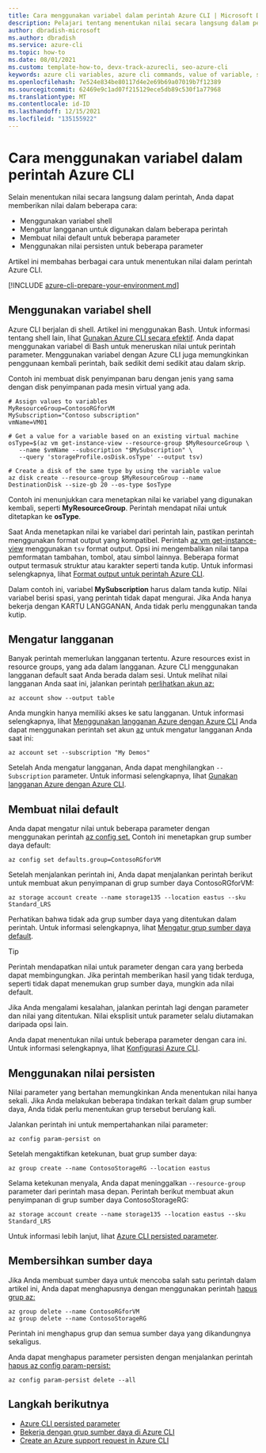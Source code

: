 ```yaml
---
title: Cara menggunakan variabel dalam perintah Azure CLI | Microsoft Docs
description: Pelajari tentang menentukan nilai secara langsung dalam perintah Azure CLI dengan menggunakan variabel shell, mengatur langganan, membuat nilai default, atau menggunakan nilai persisten.
author: dbradish-microsoft
ms.author: dbradish
ms.service: azure-cli
ms.topic: how-to
ms.date: 08/01/2021
ms.custom: template-how-to, devx-track-azurecli, seo-azure-cli
keywords: azure cli variables, azure cli commands, value of variable, shell variables
ms.openlocfilehash: 7e524e834be80117d4e2e69b69a07019b7f12389
ms.sourcegitcommit: 62469e9c1ad07f215129ece5db89c530f1a77968
ms.translationtype: MT
ms.contentlocale: id-ID
ms.lasthandoff: 12/15/2021
ms.locfileid: "135155922"
---
```

# <a name="how-to-use-variables-in-azure-cli-commands"></a>Cara menggunakan variabel dalam perintah Azure CLI

Selain menentukan nilai secara langsung dalam perintah, Anda dapat memberikan nilai dalam beberapa cara:

* Menggunakan variabel shell
* Mengatur langganan untuk digunakan dalam beberapa perintah
* Membuat nilai default untuk beberapa parameter
* Menggunakan nilai persisten untuk beberapa parameter

Artikel ini membahas berbagai cara untuk menentukan nilai dalam perintah Azure CLI.

[!INCLUDE [azure-cli-prepare-your-environment.md](includes/azure-cli-prepare-your-environment.md)]

## <a name="use-shell-variables"></a>Menggunakan variabel shell

Azure CLI berjalan di shell. Artikel ini menggunakan Bash. Untuk informasi tentang shell lain, lihat [Gunakan Azure CLI secara efektif](/cli/azure/use-cli-effectively). Anda dapat menggunakan variabel di Bash untuk meneruskan nilai untuk perintah parameter. Menggunakan variabel dengan Azure CLI juga memungkinkan penggunaan kembali perintah, baik sedikit demi sedikit atau dalam skrip.

Contoh ini membuat disk penyimpanan baru dengan jenis yang sama dengan disk penyimpanan pada mesin virtual yang ada.

```azurecli
# Assign values to variables
MyResourceGroup=ContosoRGforVM
MySubscription="Contoso subscription"
vmName=VM01

# Get a value for a variable based on an existing virtual machine
osType=$(az vm get-instance-view --resource-group $MyResourceGroup \
   --name $vmName --subscription "$MySubscription" \
   --query 'storageProfile.osDisk.osType' --output tsv)

# Create a disk of the same type by using the variable value
az disk create --resource-group $MyResourceGroup --name DestinationDisk --size-gb 20 --os-type $osType
```

Contoh ini menunjukkan cara menetapkan nilai ke variabel yang digunakan kembali, seperti **MyResourceGroup**. Perintah mendapat nilai untuk ditetapkan ke **osType**.

Saat Anda menetapkan nilai ke variabel dari perintah lain, pastikan perintah menggunakan format output yang kompatibel. Perintah [az vm get-instance-view](/cli/azure/vm#az_vm_get_instance_view) menggunakan `tsv` format output. Opsi ini mengembalikan nilai tanpa pemformatan tambahan, tombol, atau simbol lainnya. Beberapa format output termasuk struktur atau karakter seperti tanda kutip. Untuk informasi selengkapnya, lihat [Format output untuk perintah Azure CLI](/cli/azure/format-output-azure-cli).

Dalam contoh ini, variabel **MySubscription** harus dalam tanda kutip. Nilai variabel berisi spasi, yang perintah tidak dapat mengurai. Jika Anda hanya bekerja dengan KARTU LANGGANAN, Anda tidak perlu menggunakan tanda kutip.

## <a name="set-a-subscription"></a>Mengatur langganan

Banyak perintah memerlukan langganan tertentu. Azure resources exist in resource groups, yang ada dalam langganan. Azure CLI menggunakan langganan default saat Anda berada dalam sesi. Untuk melihat nilai langganan Anda saat ini, jalankan perintah [perlihatkan akun az:](/cli/azure/account#az_account_show)

```azurecli
az account show --output table
```

Anda mungkin hanya memiliki akses ke satu langganan. Untuk informasi selengkapnya, lihat [Menggunakan langganan Azure dengan Azure CLI](/cli/azure/manage-azure-subscriptions-azure-cli) Anda dapat menggunakan perintah set akun [az](/cli/azure/account#az_account_set) untuk mengatur langganan Anda saat ini:

```azurecli
az account set --subscription "My Demos"
```

Setelah Anda mengatur langganan, Anda dapat menghilangkan `--Subscription` parameter. Untuk informasi selengkapnya, lihat [Gunakan langganan Azure dengan Azure CLI](manage-azure-subscriptions-azure-cli.md).

## <a name="create-default-values"></a>Membuat nilai default

Anda dapat mengatur nilai untuk beberapa parameter dengan menggunakan perintah [az config set.](/cli/azure/config#az_config_set) Contoh ini menetapkan grup sumber daya default:

```azurecli
az config set defaults.group=ContosoRGforVM
```

Setelah menjalankan perintah ini, Anda dapat menjalankan perintah berikut untuk membuat akun penyimpanan di grup sumber daya ContosoRGforVM:

```azurecli
az storage account create --name storage135 --location eastus --sku Standard_LRS
```

Perhatikan bahwa tidak ada grup sumber daya yang ditentukan dalam perintah. Untuk informasi selengkapnya, lihat [Mengatur grup sumber daya default](manage-azure-groups-azure-cli.md#set-a-default-resource-group).

> [!TIP]
> Perintah mendapatkan nilai untuk parameter dengan cara yang berbeda dapat membingungkan. Jika perintah memberikan hasil yang tidak terduga, seperti tidak dapat menemukan grup sumber daya, mungkin ada nilai default.
>
> Jika Anda mengalami kesalahan, jalankan perintah lagi dengan parameter dan nilai yang ditentukan. Nilai eksplisit untuk parameter selalu diutamakan daripada opsi lain.

Anda dapat menentukan nilai untuk beberapa parameter dengan cara ini. Untuk informasi selengkapnya, lihat [Konfigurasi Azure CLI](azure-cli-configuration.md).

## <a name="use-persistent-values"></a>Menggunakan nilai persisten

Nilai parameter yang bertahan memungkinkan Anda menentukan nilai hanya sekali. Jika Anda melakukan beberapa tindakan terkait dalam grup sumber daya, Anda tidak perlu menentukan grup tersebut berulang kali.

Jalankan perintah ini untuk mempertahankan nilai parameter:

```azurecli
az config param-persist on
```

Setelah mengaktifkan ketekunan, buat grup sumber daya:

 ```azurecli
az group create --name ContosoStorageRG --location eastus
```

Selama ketekunan menyala, Anda dapat meninggalkan `--resource-group` parameter dari perintah masa depan. Perintah berikut membuat akun penyimpanan di grup sumber daya ContosoStorageRG:

```azurecli
az storage account create --name storage135 --location eastus --sku Standard_LRS
```

Untuk informasi lebih lanjut, lihat [Azure CLI persisted parameter](/cli/azure/param-persist-howto).

## <a name="clean-up-resources"></a>Membersihkan sumber daya

Jika Anda membuat sumber daya untuk mencoba salah satu perintah dalam artikel ini, Anda dapat menghapusnya dengan menggunakan perintah [hapus grup az:](/cli/azure/group#az_group_delete)

```azurecli
az group delete --name ContosoRGforVM
az group delete --name ContosoStorageRG
```

Perintah ini menghapus grup dan semua sumber daya yang dikandungnya sekaligus.

Anda dapat menghapus parameter persisten dengan menjalankan perintah [hapus az config param-persist:](/cli/azure/config/param-persist#az_config_param_persist_delete)

```azurecli
az config param-persist delete --all
```

## <a name="next-steps"></a>Langkah berikutnya

* [Azure CLI persisted parameter](param-persist-howto.md)
* [Bekerja dengan grup sumber daya di Azure CLI](manage-azure-groups-azure-cli.md)
* [Create an Azure support request in Azure CLI](azure-cli-support-request.md)
